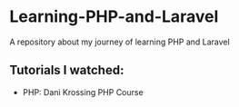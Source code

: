 # Learning-PHP-and-Laravel
A repository about my journey of learning PHP and Laravel

## Tutorials I watched: 
* PHP: Dani Krossing PHP Course

